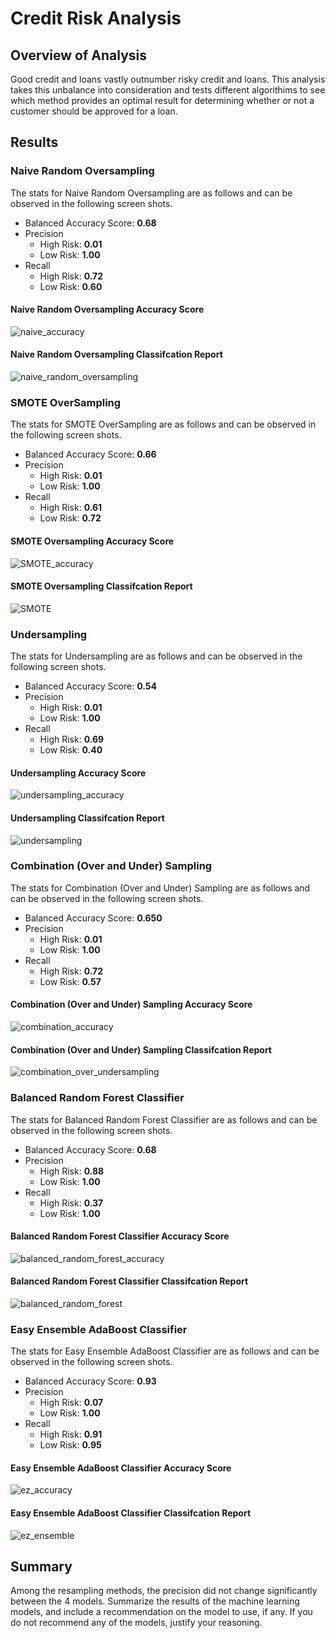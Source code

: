 # Credit Risk Analysis

## Overview of Analysis
Good credit and loans vastly outnumber risky credit and loans. This analysis takes this unbalance into consideration and tests different algorithims to see which method provides an optimal result for determining whether or not a customer should be approved for a loan.

## Results

### Naive Random Oversampling

The stats for Naive Random Oversampling are as follows and can be observed in the following screen shots.
- Balanced Accuracy Score: **0.68**
- Precision
  - High Risk: **0.01**
  - Low Risk: **1.00**
- Recall
  - High Risk: **0.72**
  - Low Risk: **0.60**

#### Naive Random Oversampling Accuracy  Score
![naive_accuracy](https://user-images.githubusercontent.com/102814578/184519917-017844f3-3a58-4c6a-81bf-01d5222c80ab.png)


####  Naive Random Oversampling Classifcation Report
![naive_random_oversampling](https://user-images.githubusercontent.com/102814578/184519918-9ff3f2eb-4c39-4b78-91a4-cbc235168694.png)



### SMOTE OverSampling

The stats for SMOTE OverSampling are as follows and can be observed in the following screen shots.
- Balanced Accuracy Score: **0.66**
- Precision
  - High Risk: **0.01**
  - Low Risk: **1.00**
- Recall
  - High Risk: **0.61**
  - Low Risk: **0.72**
  
#### SMOTE Oversampling Accuracy  Score
![SMOTE_accuracy](https://user-images.githubusercontent.com/102814578/184519921-664bca5c-cd91-40f0-a644-9e63fd66e791.png)


#### SMOTE Oversampling Classifcation Report
![SMOTE](https://user-images.githubusercontent.com/102814578/184519920-191ab447-4294-4983-866b-615f7f5709ad.png)



### Undersampling

The stats for Undersampling are as follows and can be observed in the following screen shots.
- Balanced Accuracy Score: **0.54**
- Precision
  - High Risk: **0.01**
  - Low Risk: **1.00**
- Recall
  - High Risk: **0.69**
  - Low Risk: **0.40**
 
#### Undersampling Accuracy  Score
![undersampling_accuracy](https://user-images.githubusercontent.com/102814578/184519923-df25d468-b3ba-451c-abd1-cbfe23792903.png)


#### Undersampling Classifcation Report
![undersampling](https://user-images.githubusercontent.com/102814578/184519922-90a373c0-ab65-4c43-bbd0-7fa8c3b9a3ad.png)



### Combination (Over and Under) Sampling

The stats for Combination (Over and Under) Sampling are as follows and can be observed in the following screen shots.
- Balanced Accuracy Score: **0.650**
- Precision
  - High Risk: **0.01**
  - Low Risk: **1.00**
- Recall
  - High Risk: **0.72**
  - Low Risk: **0.57**
 
#### Combination (Over and Under) Sampling Accuracy  Score
![combination_accuracy](https://user-images.githubusercontent.com/102814578/184519927-f64e7523-e3ee-422f-b50a-7146c68003cf.png)


#### Combination (Over and Under) Sampling Classifcation Report
![combination_over_undersampling](https://user-images.githubusercontent.com/102814578/184519931-bb103fea-9d57-4797-bcec-b417a07f1c5a.png)



### Balanced Random Forest Classifier

The stats for Balanced Random Forest Classifier are as follows and can be observed in the following screen shots.
- Balanced Accuracy Score: **0.68**
- Precision
  - High Risk: **0.88**
  - Low Risk: **1.00**
- Recall
  - High Risk: **0.37**
  - Low Risk: **1.00**
 
#### Balanced Random Forest Classifier Accuracy  Score
![balanced_random_forest_accuracy](https://user-images.githubusercontent.com/102814578/184519946-8e5b604a-1599-4f49-aaae-cb04678d697b.png)


#### Balanced Random Forest Classifier Classifcation Report
![balanced_random_forest](https://user-images.githubusercontent.com/102814578/184519940-88e7fb40-68e6-4045-ae12-e6854e9f8dd6.png)



### Easy Ensemble AdaBoost Classifier

The stats for Easy Ensemble AdaBoost Classifier are as follows and can be observed in the following screen shots.
- Balanced Accuracy Score: **0.93**
- Precision
  - High Risk: **0.07**
  - Low Risk: **1.00**
- Recall
  - High Risk: **0.91**
  - Low Risk: **0.95**
 
#### Easy Ensemble AdaBoost Classifier Accuracy  Score
![ez_accuracy](https://user-images.githubusercontent.com/102814578/184519949-e6cea24f-c81d-42a2-83a0-80e29524f705.png)


#### Easy Ensemble AdaBoost Classifier Classifcation Report
![ez_ensemble](https://user-images.githubusercontent.com/102814578/184519950-97955ef2-9c63-4bc1-9aaa-7bae8a6a4fba.png)



## Summary

Among the resampling methods, the precision did not change significantly between the 4 models. 
Summarize the results of the machine learning models, and include a recommendation on the model to use, if any. If you do not recommend any of the models, justify your reasoning.
